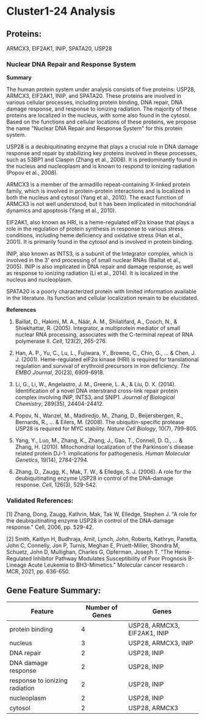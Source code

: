# Cluster1-24 Analysis

## Proteins: 

ARMCX3, EIF2AK1, INIP, SPATA20, USP28

### Nuclear DNA Repair and Response System

**Summary**

The human protein system under analysis consists of five proteins: USP28, ARMCX3, EIF2AK1, INIP, and SPATA20. These proteins are involved in various cellular processes, including protein binding, DNA repair, DNA damage response, and response to ionizing radiation. The majority of these proteins are localized in the nucleus, with some also found in the cytosol. Based on the functions and cellular locations of these proteins, we propose the name "Nuclear DNA Repair and Response System" for this protein system.

USP28 is a deubiquitinating enzyme that plays a crucial role in DNA damage response and repair by stabilizing key proteins involved in these processes, such as 53BP1 and Claspin (Zhang et al., 2006). It is predominantly found in the nucleus and nucleoplasm and is known to respond to ionizing radiation (Popov et al., 2008).

ARMCX3 is a member of the armadillo repeat-containing X-linked protein family, which is involved in protein-protein interactions and is localized in both the nucleus and cytosol (Yang et al., 2010). The exact function of ARMCX3 is not well understood, but it has been implicated in mitochondrial dynamics and apoptosis (Yang et al., 2010).

EIF2AK1, also known as HRI, is a heme-regulated eIF2α kinase that plays a role in the regulation of protein synthesis in response to various stress conditions, including heme deficiency and oxidative stress (Han et al., 2001). It is primarily found in the cytosol and is involved in protein binding.

INIP, also known as INTS3, is a subunit of the Integrator complex, which is involved in the 3' end processing of small nuclear RNAs (Baillat et al., 2005). INIP is also implicated in DNA repair and damage response, as well as response to ionizing radiation (Li et al., 2014). It is localized in the nucleus and nucleoplasm.

SPATA20 is a poorly characterized protein with limited information available in the literature. Its function and cellular localization remain to be elucidated.

**References**

1. Baillat, D., Hakimi, M. A., Näär, A. M., Shilatifard, A., Cooch, N., & Shiekhattar, R. (2005). Integrator, a multiprotein mediator of small nuclear RNA processing, associates with the C-terminal repeat of RNA polymerase II. *Cell*, 123(2), 265-276.

2. Han, A. P., Yu, C., Lu, L., Fujiwara, Y., Browne, C., Chin, G., ... & Chen, J. J. (2001). Heme-regulated eIF2α kinase (HRI) is required for translational regulation and survival of erythroid precursors in iron deficiency. *The EMBO Journal*, 20(23), 6909-6918.

3. Li, G., Li, W., Angelastro, J. M., Greene, L. A., & Liu, D. X. (2014). Identification of a novel DNA interstrand cross-link repair protein complex involving INIP, INTS3, and SNIP1. *Journal of Biological Chemistry*, 289(35), 24404-24412.

4. Popov, N., Wanzel, M., Madiredjo, M., Zhang, D., Beijersbergen, R., Bernards, R., ... & Eilers, M. (2008). The ubiquitin-specific protease USP28 is required for MYC stability. *Nature Cell Biology*, 10(7), 799-805.

5. Yang, Y., Luo, M., Zhang, K., Zhang, J., Gao, T., Connell, D. O., ... & Zhang, H. (2010). Mitochondrial localization of the Parkinson's disease related protein DJ-1: implications for pathogenesis. *Human Molecular Genetics*, 19(14), 2784-2794.

6. Zhang, D., Zaugg, K., Mak, T. W., & Elledge, S. J. (2006). A role for the deubiquitinating enzyme USP28 in control of the DNA-damage response. *Cell*, 126(3), 529-542.

### Validated References: 

[1] Zhang, Dong, Zaugg, Kathrin, Mak, Tak W, Elledge, Stephen J. "A role for the deubiquitinating enzyme USP28 in control of the DNA-damage response." Cell, 2006, pp. 529-42.

[2] Smith, Kaitlyn H, Budhraja, Amit, Lynch, John, Roberts, Kathryn, Panetta, John C, Connelly, Jon P, Turnis, Meghan E, Pruett-Miller, Shondra M, Schuetz, John D, Mullighan, Charles G, Opferman, Joseph T. "The Heme-Regulated Inhibitor Pathway Modulates Susceptibility of Poor Prognosis B-Lineage Acute Leukemia to BH3-Mimetics." Molecular cancer research : MCR, 2021, pp. 636-650.



## Gene Feature Summary: 

| Feature | Number of Genes | Genes |
| --- | --- | --- |
| protein binding | 4 | USP28, ARMCX3, EIF2AK1, INIP |
| nucleus | 3 | USP28, ARMCX3, INIP |
| DNA repair | 2 | USP28, INIP |
| DNA damage response | 2 | USP28, INIP |
| response to ionizing radiation | 2 | USP28, INIP |
| nucleoplasm | 2 | USP28, INIP |
| cytosol | 2 | USP28, ARMCX3 |

